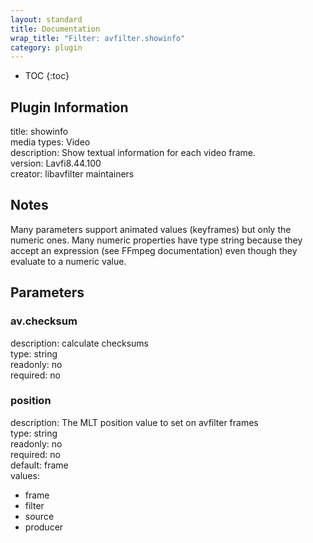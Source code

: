 ```yaml
---
layout: standard
title: Documentation
wrap_title: "Filter: avfilter.showinfo"
category: plugin
---
```

* TOC
{:toc}

## Plugin Information

title: showinfo  
media types:
Video  
description: Show textual information for each video frame.  
version: Lavfi8.44.100  
creator: libavfilter maintainers  

## Notes

Many parameters support animated values (keyframes) but only the numeric ones. Many numeric properties have type string because they accept an expression (see FFmpeg documentation) even though they evaluate to a numeric value.

## Parameters

### av.checksum

  
description:
calculate checksums  
type: string  
readonly: no  
required: no  

### position

  
description:
The MLT position value to set on avfilter frames  
type: string  
readonly: no  
required: no  
default: frame  
values:  

* frame
* filter
* source
* producer

